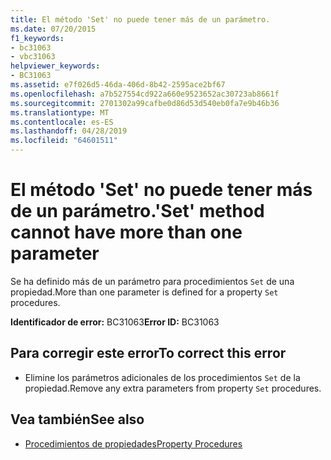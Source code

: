 ```yaml
---
title: El método 'Set' no puede tener más de un parámetro.
ms.date: 07/20/2015
f1_keywords:
- bc31063
- vbc31063
helpviewer_keywords:
- BC31063
ms.assetid: e7f026d5-46da-406d-8b42-2595ace2bf67
ms.openlocfilehash: a7b527554cd922a660e9523652ac30723ab8661f
ms.sourcegitcommit: 2701302a99cafbe0d86d53d540eb0fa7e9b46b36
ms.translationtype: MT
ms.contentlocale: es-ES
ms.lasthandoff: 04/28/2019
ms.locfileid: "64601511"
---
```

# <a name="set-method-cannot-have-more-than-one-parameter"></a><span data-ttu-id="e76be-102">El método 'Set' no puede tener más de un parámetro.</span><span class="sxs-lookup"><span data-stu-id="e76be-102">'Set' method cannot have more than one parameter</span></span>
<span data-ttu-id="e76be-103">Se ha definido más de un parámetro para procedimientos `Set` de una propiedad.</span><span class="sxs-lookup"><span data-stu-id="e76be-103">More than one parameter is defined for a property `Set` procedures.</span></span>  
  
 <span data-ttu-id="e76be-104">**Identificador de error:** BC31063</span><span class="sxs-lookup"><span data-stu-id="e76be-104">**Error ID:** BC31063</span></span>  
  
## <a name="to-correct-this-error"></a><span data-ttu-id="e76be-105">Para corregir este error</span><span class="sxs-lookup"><span data-stu-id="e76be-105">To correct this error</span></span>  
  
- <span data-ttu-id="e76be-106">Elimine los parámetros adicionales de los procedimientos `Set` de la propiedad.</span><span class="sxs-lookup"><span data-stu-id="e76be-106">Remove any extra parameters from property `Set` procedures.</span></span>  
  
## <a name="see-also"></a><span data-ttu-id="e76be-107">Vea también</span><span class="sxs-lookup"><span data-stu-id="e76be-107">See also</span></span>

- [<span data-ttu-id="e76be-108">Procedimientos de propiedades</span><span class="sxs-lookup"><span data-stu-id="e76be-108">Property Procedures</span></span>](../../visual-basic/programming-guide/language-features/procedures/property-procedures.md)

